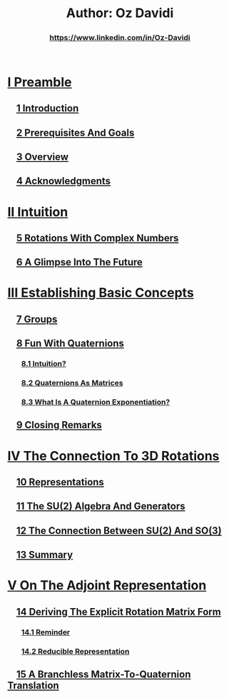 <script src="load-mathjax.js" async></script>

<h1>
  <p align = "center">Author: Oz Davidi</p>
</h1>
<h3>
  <p align = "center"><a href = "https://www.linkedin.com/in/Oz-Davidi/">https://www.linkedin.com/in/Oz-Davidi</a></p>
</h3>
<br>

# [I Preamble](https://07u.github.io/skills-github-pages/Preamble)
## &nbsp;&nbsp;&nbsp;&nbsp;[1 Introduction](https://07u.github.io/skills-github-pages/Preamble#1-introduction)
## &nbsp;&nbsp;&nbsp;&nbsp;[2 Prerequisites And Goals](https://07u.github.io/skills-github-pages/Preamble#2-prerequisites-and-goals)
## &nbsp;&nbsp;&nbsp;&nbsp;[3 Overview](https://07u.github.io/skills-github-pages/Preamble#3-overview)
## &nbsp;&nbsp;&nbsp;&nbsp;[4 Acknowledgments](https://07u.github.io/skills-github-pages/Preamble#4-acknowledgments)

# [II Intuition](https://07u.github.io/skills-github-pages/Intuition)
## &nbsp;&nbsp;&nbsp;&nbsp;[5 Rotations With Complex Numbers](https://07u.github.io/skills-github-pages/Intuition#5-rotations-with-complex-numbers)
## &nbsp;&nbsp;&nbsp;&nbsp;[6 A Glimpse Into The Future](https://07u.github.io/skills-github-pages/Intuition#6-a-glimpse-into-the-future)

# [III Establishing Basic Concepts](https://07u.github.io/skills-github-pages/EstablishingBasicConcepts)
## &nbsp;&nbsp;&nbsp;&nbsp;[7 Groups](https://07u.github.io/skills-github-pages/EstablishingBasicConcepts#7-groups)
## &nbsp;&nbsp;&nbsp;&nbsp;[8 Fun With Quaternions](https://07u.github.io/skills-github-pages/EstablishingBasicConcepts#8-fun-with-quaternions)
### &nbsp;&nbsp;&nbsp;&nbsp;&nbsp;&nbsp;&nbsp;&nbsp;[8.1 Intuition?](https://07u.github.io/skills-github-pages/EstablishingBasicConcepts#81-intuition)
### &nbsp;&nbsp;&nbsp;&nbsp;&nbsp;&nbsp;&nbsp;&nbsp;[8.2 Quaternions As Matrices](https://07u.github.io/skills-github-pages/EstablishingBasicConcepts#82-quaternions-as-matrices)
### &nbsp;&nbsp;&nbsp;&nbsp;&nbsp;&nbsp;&nbsp;&nbsp;[8.3 What Is A Quaternion Exponentiation?](https://07u.github.io/skills-github-pages/EstablishingBasicConcepts#83-what-is-a-quaternion-exponentiation)
## &nbsp;&nbsp;&nbsp;&nbsp;[9 Closing Remarks](https://07u.github.io/skills-github-pages/EstablishingBasicConcepts#9-closing-remarks)

# [IV The Connection To 3D Rotations](https://07u.github.io/skills-github-pages/TheConnectionTo3DRotations)
## &nbsp;&nbsp;&nbsp;&nbsp;[10 Representations](https://07u.github.io/skills-github-pages/TheConnectionTo3DRotations#10-representations)
## &nbsp;&nbsp;&nbsp;&nbsp;[11 The SU(2) Algebra And Generators](https://07u.github.io/skills-github-pages/TheConnectionTo3DRotations#11-the-su2-algebra-and-generators)
## &nbsp;&nbsp;&nbsp;&nbsp;[12 The Connection Between SU(2) And SO(3)](https://07u.github.io/skills-github-pages/TheConnectionTo3DRotations#12-the-connection-between-su2-and-so3)
## &nbsp;&nbsp;&nbsp;&nbsp;[13 Summary](https://07u.github.io/skills-github-pages/TheConnectionTo3DRotations#13-summary)

# [V On The Adjoint Representation](https://07u.github.io/skills-github-pages/OnTheAdjointRepresentation)
## &nbsp;&nbsp;&nbsp;&nbsp;[14 Deriving The Explicit Rotation Matrix Form](https://07u.github.io/skills-github-pages/OnTheAdjointRepresentation#14-deriving-the-explicit-rotation-matrix-form)
### &nbsp;&nbsp;&nbsp;&nbsp;&nbsp;&nbsp;&nbsp;&nbsp;[14.1 Reminder](https://07u.github.io/skills-github-pages/OnTheAdjointRepresentation#141-reminder)
### &nbsp;&nbsp;&nbsp;&nbsp;&nbsp;&nbsp;&nbsp;&nbsp;[14.2 Reducible Representation](https://07u.github.io/skills-github-pages/OnTheAdjointRepresentation#142-reducible-representation)
## &nbsp;&nbsp;&nbsp;&nbsp;[15 A Branchless Matrix-To-Quaternion Translation](https://07u.github.io/skills-github-pages/OnTheAdjointRepresentation#15-a-branchless-matrix-to-quaternion-translation)
